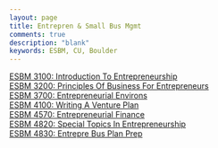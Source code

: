 ```yaml
---
layout: page
title: Entrepren & Small Bus Mgmt
comments: true
description: "blank"
keywords: ESBM, CU, Boulder
---
```

<body>
<div><a href="../../courses/ESBM-3100">ESBM 3100: Introduction To Entrepreneurship</a></div>
<div><a href="../../courses/ESBM-3200">ESBM 3200: Principles Of Business For Entrepreneurs</a></div>
<div><a href="../../courses/ESBM-3700">ESBM 3700: Entrepreneurial Environs</a></div>
<div><a href="../../courses/ESBM-4100">ESBM 4100: Writing A Venture Plan</a></div>
<div><a href="../../courses/ESBM-4570">ESBM 4570: Entrepreneurial Finance</a></div>
<div><a href="../../courses/ESBM-4820">ESBM 4820: Special Topics In Entrepreneurship</a></div>
<div><a href="../../courses/ESBM-4830">ESBM 4830: Entrepre Bus Plan Prep</a></div>
</body>